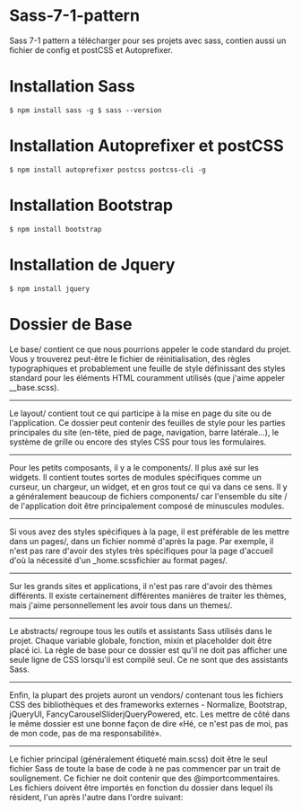 # Sass-7-1-pattern
Sass 7-1 pattern a télécharger pour ses projets avec sass, contien aussi un fichier de config et postCSS et Autoprefixer.

# Installation Sass

``
$ npm install sass -g
$ sass --version
``

# Installation Autoprefixer et postCSS

``
$ npm install autoprefixer postcss postcss-cli -g 
``

# Installation Bootstrap 

``
$ npm install bootstrap
``

# Installation de Jquery 

``
$ npm install jquery
``

# Dossier de Base

Le base/ contient ce que nous pourrions appeler le code standard du projet. Vous y trouverez peut-être le fichier de réinitialisation, des règles typographiques et probablement une feuille de style définissant des styles standard pour les éléments HTML couramment utilisés (que j'aime appeler __base.scss).

---

Le layout/ contient tout ce qui participe à la mise en page du site ou de l'application. Ce dossier peut contenir des feuilles de style pour les parties principales du site (en-tête, pied de page, navigation, barre latérale…), le système de grille ou encore des styles CSS pour tous les formulaires.

---

Pour les petits composants, il y a le components/. Il plus axé sur les widgets. Il contient toutes sortes de modules spécifiques comme un curseur, un chargeur, un widget, et en gros tout ce qui va dans ce sens. Il y a généralement beaucoup de fichiers components/ car l'ensemble du site / de l'application doit être principalement composé de minuscules modules.

---

Si vous avez des styles spécifiques à la page, il est préférable de les mettre dans un pages/, dans un fichier nommé d'après la page. Par exemple, il n'est pas rare d'avoir des styles très spécifiques pour la page d'accueil d'où la nécessité d'un _home.scssfichier au format pages/.

---

Sur les grands sites et applications, il n'est pas rare d'avoir des thèmes différents. Il existe certainement différentes manières de traiter les thèmes, mais j'aime personnellement les avoir tous dans un themes/.

---

Le abstracts/ regroupe tous les outils et assistants Sass utilisés dans le projet. Chaque variable globale, fonction, mixin et placeholder doit être placé ici.
La règle de base pour ce dossier est qu'il ne doit pas afficher une seule ligne de CSS lorsqu'il est compilé seul. Ce ne sont que des assistants Sass.

---

Enfin, la plupart des projets auront un vendors/ contenant tous les fichiers CSS des bibliothèques et des frameworks externes - Normalize, Bootstrap, jQueryUI, FancyCarouselSliderjQueryPowered, etc. Les mettre de côté dans le même dossier est une bonne façon de dire «Hé, ce n'est pas de moi, pas de mon code, pas de ma responsabilité».

---

Le fichier principal (généralement étiqueté main.scss) doit être le seul fichier Sass de toute la base de code à ne pas commencer par un trait de soulignement. Ce fichier ne doit contenir que des @importcommentaires.
Les fichiers doivent être importés en fonction du dossier dans lequel ils résident, l'un après l'autre dans l'ordre suivant: